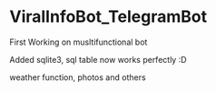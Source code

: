 # ViralInfoBot_TelegramBot
First Working on musltifunctional bot

Added sqlite3, sql table now works perfectly :D

weather function, photos and others
